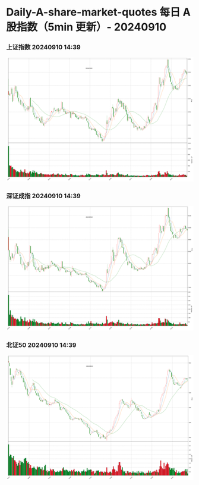 
# Daily-A-share-market-quotes 每日 A 股指数（5min 更新）- 20240910

### 上证指数 20240910 14:39
![](./fig/2024/9/20240910-sh000001.png)

### 深证成指 20240910 14:39
![](./fig/2024/9/20240910-sz399001.png)

### 北证50 20240910 14:39
![](./fig/2024/9/20240910-bj899050.png)
